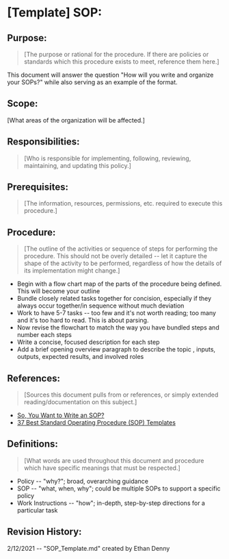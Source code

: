 # [Template] SOP:

## Purpose:

> [The purpose or rational for the procedure. If there are policies or standards which this procedure exists to meet, reference them here.]

This document will answer the question "How will you write and organize your SOPs?" while also serving as an example of the format.

## Scope:

[What areas of the organization will be affected.]

## Responsibilities:

> [Who is responsible for implementing, following, reviewing, maintaining, and updating this policy.]

## Prerequisites:

> [The information, resources, permissions, etc. required to execute this procedure.]

## Procedure:

> [The outline of the activities or sequence of steps for performing the procedure. This should not be overly detailed -- let it capture the shape of the activity to be performed, regardless of how the details of its implementation might change.]

- Begin with a flow chart map of the parts of the procedure being defined. This will become your outline
- Bundle closely related tasks together for concision, especially if they always occur together/in sequence without much deviation
- Work to have 5-7 tasks -- too few and it's not worth reading; too many and it's too hard to read. This is about parsing.
- Now revise the flowchart to match the way you have bundled steps and number each steps
- Write a concise, focused description for each step
- Add a brief opening overview paragraph to describe the topic , inputs, outputs, expected results, and involved roles

## References:

> [Sources this document pulls from or references, or simply extended reading/documentation on this subject.]

- [So, You Want to Write an SOP?](https://www.thinkhdi.com/library/supportworld/2017/you-want-to-write-an-sop.aspx)
- [37 Best Standard Operating Procedure (SOP) Templates](https://templatelab.com/sop-templates/)
## Definitions:

> [What words are used throughout this document and procedure which have specific meanings that must be respected.]

- Policy -- "why?"; broad, overarching guidance
- SOP -- "what, when, why"; could be multiple SOPs to support a specific policy
- Work Instructions -- "how"; in-depth, step-by-step directions for a particular task

## Revision History:

2/12/2021 -- "SOP_Template.md" created by Ethan Denny